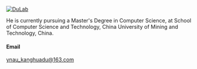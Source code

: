 

[![DuLab](https://img.shields.io/badge/DuLab-github-blue?logo=github)](https://github.com/kanghuadu)

He is currently pursuing a Master's Degree in Computer Science, at School of Computer Science and Technology, China University of Mining and Technology, China.

#### Email
ynau_kanghuadu@163.com



